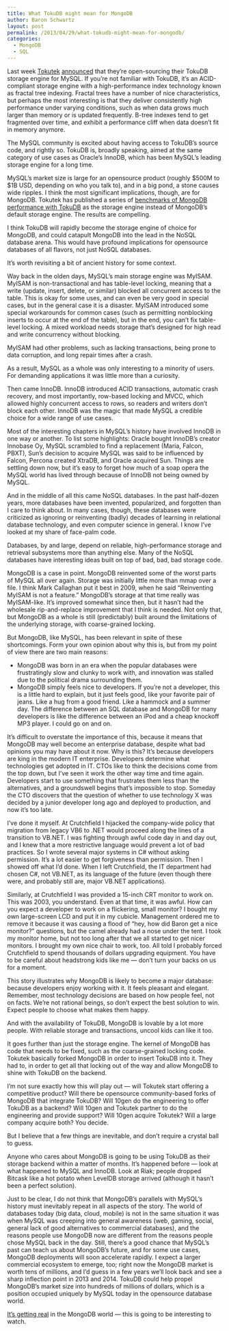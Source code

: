 ```yaml
---
title: What TokuDB might mean for MongoDB
author: Baron Schwartz
layout: post
permalink: /2013/04/29/what-tokudb-might-mean-for-mongodb/
categories:
  - MongoDB
  - SQL
---
```

Last week [Tokutek][1] [announced][2] that they&#8217;re open-sourcing their TokuDB storage engine for MySQL. If you&#8217;re not familiar with TokuDB, it&#8217;s an ACID-compliant storage engine with a high-performance index technology known as fractal tree indexing. Fractal trees have a number of nice characteristics, but perhaps the most interesting is that they deliver consistently high performance under varying conditions, such as when data grows much larger than memory or is updated frequently. B-tree indexes tend to get fragmented over time, and exhibit a performance cliff when data doesn&#8217;t fit in memory anymore.

The MySQL community is excited about having access to TokuDB&#8217;s source code, and rightly so. TokuDB is, broadly speaking, aimed at the same category of use cases as Oracle&#8217;s InnoDB, which has been MySQL&#8217;s leading storage engine for a long time.

MySQL&#8217;s market size is large for an opensource product (roughly $500M to $1B USD, depending on who you talk to), and in a big pond, a stone causes wide ripples. I think the most significant implications, though, are for MongoDB. Tokutek has published a series of [benchmarks of MongoDB performance with TokuDB][3] as the storage engine instead of MongoDB&#8217;s default storage engine. The results are compelling.

I think TokuDB will rapidly become the storage engine of choice for MongoDB, and could catapult MongoDB into the lead in the NoSQL database arena. This would have profound implications for opensource databases of all flavors, not just NoSQL databases.

It&#8217;s worth revisiting a bit of ancient history for some context.

Way back in the olden days, MySQL&#8217;s main storage engine was MyISAM. MyISAM is non-transactional and has table-level locking, meaning that a write (update, insert, delete, or similar) blocked all concurrent access to the table. This is okay for some uses, and can even be very good in special cases, but in the general case it is a disaster. MyISAM introduced some special workarounds for common cases (such as permitting nonblocking inserts to occur at the end of the table), but in the end, you can&#8217;t fix table-level locking. A mixed workload needs storage that&#8217;s designed for high read and write concurrency without blocking.

MyISAM had other problems, such as lacking transactions, being prone to data corruption, and long repair times after a crash.

As a result, MySQL as a whole was only interesting to a minority of users. For demanding applications it was little more than a curiosity.

Then came InnoDB. InnoDB introduced ACID transactions, automatic crash recovery, and most importantly, row-based locking and MVCC, which allowed highly concurrent access to rows, so readers and writers don&#8217;t block each other. InnoDB was the magic that made MySQL a credible choice for a wide range of use cases.

Most of the interesting chapters in MySQL&#8217;s history have involved InnoDB in one way or another. To list some highlights: Oracle bought InnoDB&#8217;s creator Innobase Oy, MySQL scrambled to find a replacement (Maria, Falcon, PBXT), Sun&#8217;s decision to acquire MySQL was said to be influenced by Falcon, Percona created XtraDB, and Oracle acquired Sun. Things are settling down now, but it&#8217;s easy to forget how much of a soap opera the MySQL world has lived through because of InnoDB not being owned by MySQL.

And in the middle of all this came NoSQL databases. In the past half-dozen years, more databases have been invented, popularized, and forgotten than I care to think about. In many cases, though, these databases were criticized as ignoring or reinventing (badly) decades of learning in relational database technology, and even computer science in general. I know I&#8217;ve looked at my share of face-palm code.

Databases, by and large, depend on reliable, high-performance storage and retrieval subsystems more than anything else. Many of the NoSQL databases have interesting ideas built on top of bad, bad, bad storage code.

MongoDB is a case in point. MongoDB reinvented some of the worst parts of MySQL all over again. Storage was initially little more than mmap over a file. I think Mark Callaghan put it best in 2009, when he said &#8220;Reinventing MyISAM is not a feature.&#8221; MongoDB&#8217;s storage at that time really was MyISAM-like. It&#8217;s improved somewhat since then, but it hasn&#8217;t had the wholesale rip-and-replace improvement that I think is needed. Not only that, but MongoDB as a whole is still (predictably) built around the limitations of the underlying storage, with coarse-grained locking.

But MongoDB, like MySQL, has been relevant in spite of these shortcomings. Form your own opinion about why this is, but from my point of view there are two main reasons:

*   MongoDB was born in an era when the popular databases were frustratingly slow and clunky to work with, and innovation was stalled due to the political drama surrounding them.
*   MongoDB simply feels nice to developers. If you&#8217;re not a developer, this is a little hard to explain, but it just feels good, like your favorite pair of jeans. Like a hug from a good friend. Like a hammock and a summer day. The difference between an SQL database and MongoDB for many developers is like the difference between an iPod and a cheap knockoff MP3 player. I could go on and on.

It&#8217;s difficult to overstate the importance of this, because it means that MongoDB may well become an enterprise database, despite what bad opinions you may have about it now. Why is this? It&#8217;s because developers are king in the modern IT enterprise. Developers determine what technologies get adopted in IT. CTOs like to think the decisions come from the top down, but I&#8217;ve seen it work the other way time and time again. Developers start to use something that frustrates them less than the alternatives, and a groundswell begins that&#8217;s impossible to stop. Someday the CTO discovers that the question of whether to use technology X was decided by a junior developer long ago and deployed to production, and now it&#8217;s too late.

I&#8217;ve done it myself. At Crutchfield I hijacked the company-wide policy that migration from legacy VB6 to .NET would proceed along the lines of a transition to VB.NET. I was fighting through awful code day in and day out, and I knew that a more restrictive language would prevent a lot of bad practices. So I wrote several major systems in C# without asking permission. It&#8217;s a lot easier to get forgiveness than permission. Then I showed off what I&#8217;d done. When I left Crutchfield, the IT department had chosen C#, not VB.NET, as its language of the future (even though there were, and probably still are, major VB.NET applications).

Similarly, at Crutchfield I was provided a 15-inch CRT monitor to work on. This was 2003, you understand. Even at that time, it was awful. How can you expect a developer to work on a flickering, small monitor? I bought my own large-screen LCD and put it in my cubicle. Management ordered me to remove it because it was causing a flood of &#8220;hey, how did Baron get a nice monitor?&#8221; questions, but the camel already had a nose under the tent. I took my monitor home, but not too long after that we all started to get nicer monitors. I brought my own nice chair to work, too. All told I probably forced Crutchfield to spend thousands of dollars upgrading equipment. You have to be careful about headstrong kids like me &#8212; don&#8217;t turn your backs on us for a moment.

This story illustrates why MongoDB is likely to become a major database: because developers enjoy working with it. It feels pleasant and elegant. Remember, most technology decisions are based on how people feel, not on facts. We&#8217;re not rational beings, so don&#8217;t expect the best solution to win. Expect people to choose what makes them happy.

And with the availability of TokuDB, MongoDB is lovable by a lot more people. With reliable storage and transactions, uncool kids can like it too.

It goes further than just the storage engine. The kernel of MongoDB has code that needs to be fixed, such as the coarse-grained locking code. Tokutek basically forked MongoDB in order to insert TokuDB into it. They had to, in order to get all that locking out of the way and allow MongoDB to shine with TokuDB on the backend.

I&#8217;m not sure exactly how this will play out &#8212; will Tokutek start offering a competitive product? Will there be opensource community-based forks of MongoDB that integrate TokuDB? Will 10gen do the engineering to offer TokuDB as a backend? Will 10gen and Tokutek partner to do the engineering and provide support? Will 10gen acquire Tokutek? Will a large company acquire both? You decide.

But I believe that a few things are inevitable, and don&#8217;t require a crystal ball to guess.

Anyone who cares about MongoDB is going to be using TokuDB as their storage backend within a matter of months. It&#8217;s happened before &#8212; look at what happened to MySQL and InnoDB. Look at Riak; people dropped Bitcask like a hot potato when LevelDB storage arrived (although it hasn&#8217;t been a perfect solution).

Just to be clear, I do not think that MongoDB&#8217;s parallels with MySQL&#8217;s history must inevitably repeat in all aspects of the story. The world of databases today (big data, cloud, mobile) is not in the same situation it was when MySQL was creeping into general awareness (web, gaming, social, general lack of good alternatives to commercial databases), and the reasons people use MongoDB now are different from the reasons people chose MySQL back in the day. Still, there&#8217;s a good chance that MySQL&#8217;s past can teach us about MongoDB&#8217;s future, and for some use cases, MongoDB deployments will soon accelerate rapidly. I expect a larger commercial ecosystem to emerge, too; right now the MongoDB market is worth tens of millions, and I&#8217;d guess in a few years we&#8217;ll look back and see a sharp inflection point in 2013 and 2014. TokuDB could help propel MongoDB&#8217;s market size into hundreds of millions of dollars, which is a position occupied uniquely by MySQL today in the opensource database world.

[It&#8217;s getting real][4] in the MongoDB world &#8212; this is going to be interesting to watch.

 [1]: http://www.tokutek.com/
 [2]: http://www.tokutek.com/2013/04/announcing-tokudb-v7-open-source-and-more/
 [3]: http://www.tokutek.com/tag/mongodb/
 [4]: http://www.youtube.com/watch?v=2UFc1pr2yUU